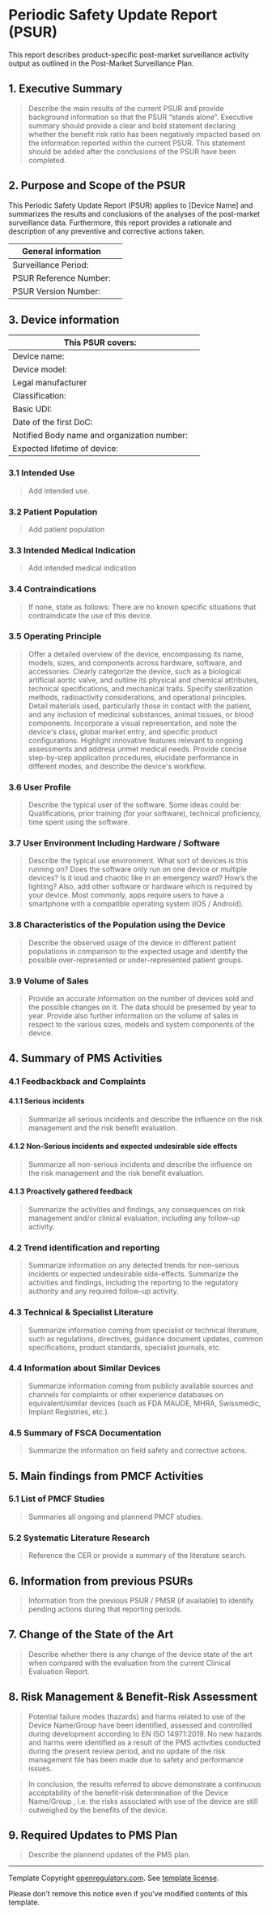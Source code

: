 # Periodic Safety Update Report (PSUR)

This report describes product-specific post-market surveillance activity output as outlined in the Post-Market
Surveillance Plan.

## 1. Executive Summary

> Describe the main results of the current PSUR and provide background information so that the PSUR “stands
> alone”. Executive summary should provide a clear and bold statement declaring whether the benefit risk ratio
> has been negatively impacted based on the information reported within the current PSUR. This statement
> should be added after the conclusions of the PSUR have been completed.

## 2. Purpose and Scope of the PSUR

This Periodic Safety Update Report (PSUR) applies to [Device Name] and summarizes the results and conclusions
of the analyses of the post-market surveillance data. Furthermore, this report provides a rationale and
description of any preventive and corrective actions taken.

| General information    |   |
|------------------------|---|
| Surveillance Period:   |   |
| PSUR Reference Number: |   |
| PSUR Version Number:   |   |

## 3. Device information

| This PSUR covers:                           |   |
|---------------------------------------------|---|
| Device name:                                |   |
| Device model:                               |   |
| Legal manufacturer                          |   |
| Classification:                             |   |
| Basic UDI:                                  |   |
| Date of the first DoC:                      |   |
| Notified Body name and organization number: |   |
| Expected lifetime of device:                |   |

### 3.1 Intended Use

> Add intended use.

### 3.2 Patient Population

> Add patient population

### 3.3 Intended Medical Indication

> Add intended medical indication

### 3.4 Contraindications

> If none, state as follows: There are no known specific situations that contraindicate the use of this device.

### 3.5 Operating Principle

> Offer a detailed overview of the device, encompassing its name, models, sizes, and components across
> hardware, software, and accessories. Clearly categorize the device, such as a biological artificial aortic
> valve, and outline its physical and chemical attributes, technical specifications, and mechanical
> traits. Specify sterilization methods, radioactivity considerations, and operational principles. Detail
> materials used, particularly those in contact with the patient, and any inclusion of medicinal substances,
> animal tissues, or blood components. Incorporate a visual representation, and note the device's class,
> global market entry, and specific product configurations. Highlight innovative features relevant to ongoing
> assessments and address unmet medical needs. Provide concise step-by-step application procedures, elucidate
> performance in different modes, and describe the device's workflow.

### 3.6 User Profile

> Describe the typical user of the software. Some ideas could be: Qualifications, prior training (for your
> software), technical proficiency, time spent using the software.

### 3.7 User Environment Including Hardware / Software

> Describe the typical use environment. What sort of devices is this running on? Does the software only run on
> one device or multiple devices? Is it loud and chaotic like in an emergency ward? How’s the lighting? Also,
> add other software or hardware which is required by your device. Most commonly, apps require users to have a
> smartphone with a compatible operating system (iOS / Android).

### 3.8 Characteristics of the Population using the Device

> Describe the observed usage of the device in different patient populations in comparison to the expected
> usage and identify the possible over-represented or under-represented patient groups.

### 3.9 Volume of Sales

> Provide an accurate information on the number of devices sold and the possible changes on it. The data
> should be presented by year to year. Provide also further information on the volume of sales in respect to
> the various sizes, models and system components of the device.

## 4. Summary of PMS Activities

### 4.1 Feedbackback and Complaints

#### 4.1.1 Serious incidents

> Summarize all serious incidents and describe the influence on the risk management and the risk benefit
> evaluation.

#### 4.1.2 Non-Serious incidents and expected undesirable side effects

> Summarize all non-serious incidents and describe the influence on the risk management and the risk benefit
> evaluation.

#### 4.1.3 Proactively gathered feedback

> Summarize the activities and findings, any consequences on risk management and/or clinical evaluation,
> including any follow-up activity.

### 4.2 Trend identification and reporting

> Summarize information on any detected trends for non-serious incidents or expected undesirable
> side-effects. Summarize the activities and findings, including the reporting to the regulatory authority and
> any required follow-up activity.

### 4.3 Technical & Specialist Literature

> Summarize information coming from specialist or technical literature, such as regulations, directives,
> guidance document updates, common specifications, product standards, specialist journals, etc.

### 4.4 Information about Similar Devices

> Summarize information coming from publicly available sources and channels for complaints or other experience
> databases on equivalent/similar devices (such as FDA MAUDE, MHRA, Swissmedic, Implant Registries, etc.).

### 4.5 Summary of FSCA Documentation

> Summarize the information on field safety and corrective actions.

## 5. Main findings from PMCF Activities

### 5.1 List of PMCF Studies

> Summaries all ongoing and plannend PMCF studies.

### 5.2 Systematic Literature Research

> Reference the CER or provide a summary of the literature search.

## 6. Information from previous PSURs

> Information from the previous PSUR / PMSR (if available) to identify pending actions during that reporting
> periods.

## 7. Change of the State of the Art

> Describe whether there is any change of the device state of the art when compared with the evaluation from
> the current Clinical Evaluation Report.

## 8. Risk Management & Benefit-Risk Assessment

> Potential failure modes (hazards) and harms related to use of the Device Name/Group have been identified,
> assessed and controlled during development according to EN ISO 14971:2019. No new hazards and harms were
> identified as a result of the PMS activities conducted during the present review period, and no update of
> the risk management file has been made due to safety and performance issues.

> In conclusion, the results referred to above demonstrate a continuous acceptability of the benefit-risk
> determination of the Device Name/Group , i.e. the risks associated with use of the device are still
> outweighed by the benefits of the device.

## 9. Required Updates to PMS Plan

> Describe the plannend updates of the PMS plan.

---

Template Copyright [openregulatory.com](https://openregulatory.com). See [template
license](https://openregulatory.com/template-license).

Please don't remove this notice even if you've modified contents of this template.
